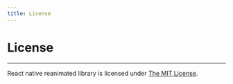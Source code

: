 ```yaml
---
title: License
---
```


# License

---

React native reanimated library is licensed under [The MIT License](https://github.com/software-mansion/react-native-reanimated/blob/master/LICENSE).
